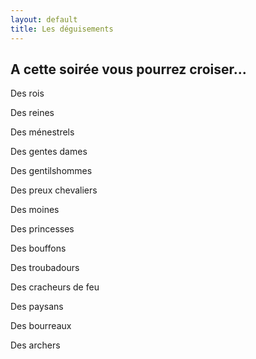 ```yaml
---
layout: default
title: Les déguisements
---
```


## A cette soirée vous pourrez croiser...

Des rois

Des reines

Des ménestrels

Des gentes dames

Des gentilshommes

Des preux chevaliers

Des moines

Des princesses

Des bouffons

Des troubadours

Des cracheurs de feu

Des paysans

Des bourreaux

Des archers